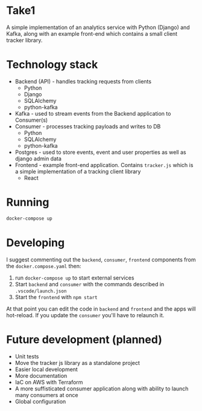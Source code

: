 # Take1
A simple implementation of an analytics service with Python (Django) and Kafka, along with an example front-end which contains a small client tracker library.

# Technology stack
- Backend (API) - handles tracking requests from clients
  - Python
  - Django
  - SQLAlchemy
  - python-kafka
- Kafka - used to stream events from the Backend application to Consumer(s)
- Consumer - processes tracking payloads and writes to DB
  - Python
  - SQLAlchemy
  - python-kafka
- Postgres - used to store events, event and user properties as well as django admin data
- Frontend - example front-end application. Contains `tracker.js` which is a simple implementation of a tracking client library
  - React

# Running
```bash
docker-compose up
```

# Developing
I suggest commenting out the `backend`, `consumer`, `frontend` components from the `docker.compose.yaml` then:
1. run `docker-compose up` to start external services
2. Start `backend` and `consumer` with the commands described in `.vscode/launch.json`
3. Start the `frontend` with `npm start`

At that point you can edit the code in `backend` and `frontend` and the apps will hot-reload. If you update the `consumer` you'll have to relaunch it.

# Future development (planned)
- Unit tests
- Move the tracker js library as a standalone project
- Easier local development
- More documentation
- IaC on AWS with Terraform
- A more suffisticated consumer application along with ability to launch many consumers at once
- Global configuration